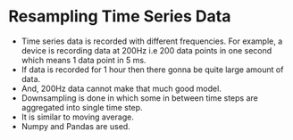 # Resampling Time Series Data

* Time series data is recorded with different frequencies. For example, a device is recording data at 200Hz i.e 200 data points in one second which means 1 data point in 5 ms.
* If data is recorded for 1 hour then there gonna be quite large amount of data.
* And, 200Hz data cannot make that much good model.
* Downsampling is done in which some in between time steps are aggregated into single time step.
* It is similar to moving average.
* Numpy and Pandas are used.
